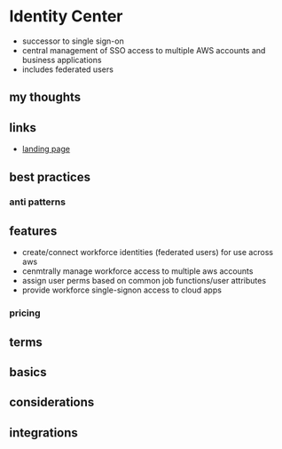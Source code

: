 # Identity Center

- successor to single sign-on
- central management of SSO access to multiple AWS accounts and business applications
- includes federated users

## my thoughts

## links

- [landing page](https://aws.amazon.com/iam/identity-center/)

## best practices

### anti patterns

## features

- create/connect workforce identities (federated users) for use across aws
- cenmtrally manage workforce access to multiple aws accounts
- assign user perms based on common job functions/user attributes
- provide workforce single-signon access to cloud apps

### pricing

## terms

## basics

## considerations

## integrations
